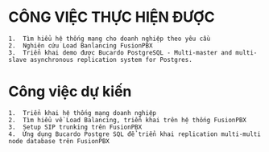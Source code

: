 # CÔNG VIỆC THỰC HIỆN ĐƯỢC

    1.  Tìm hiểu hệ thống mạng cho doanh nghiệp theo yêu cầu
    2.	Nghiên cứu Load Banlancing FusionPBX
    3.  Triển khai demo được Bucardo PostgreSQL - Multi-master and multi-slave asynchronous replication system for Postgres.
    
# Công việc dự kiến

    1.  Triển khai hệ thống mạng doanh nghiệp
    2.  Tìm hiểu về Load Balancing, triển khai trên hệ thống FusionPBX 
    3.  Setup SIP trunking trên FusionPBX
    4.	Ứng dụng Bucardo Postgre SQL để triển khai replication multi-multi node database trên FusionPBX

